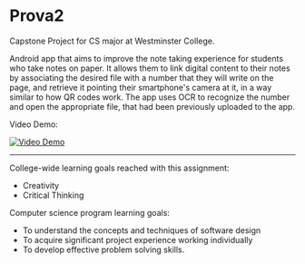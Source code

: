 # Prova2

Capstone Project for CS major at Westminster College.

Android app that aims to improve the note taking experience for students who take notes on paper. It allows them to link digital content to their notes by associating the desired file with a number that they will write on the page, and retrieve it pointing their smartphone's camera at it, in a way similar to how QR codes work. The app uses OCR to recognize the number and open the appropriate file, that had been previously uploaded to the app. 

Video Demo:

[![Video Demo](https://img.youtube.com/vi/V6ctpXa8lsQ/0.jpg)](https://youtu.be/V6ctpXa8lsQ "Video Demo")

---------

College-wide learning goals reached with this assignment:
+ Creativity
+ Critical Thinking

Computer science program learning goals:
+ To understand the concepts and techniques of software design
+ To acquire significant project experience working individually
+ To develop effective problem solving skills.
